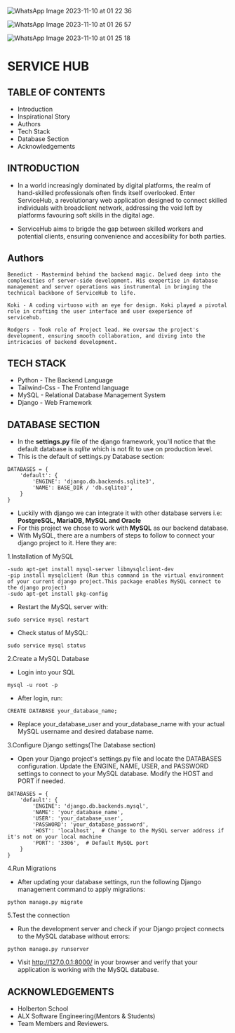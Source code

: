 ![WhatsApp Image 2023-11-10 at 01 22 36](https://github.com/rodgersxy/service-hub_v1/assets/47353893/d087d151-cc91-4455-a13c-d86f0fe61187)

![WhatsApp Image 2023-11-10 at 01 26 57](https://github.com/rodgersxy/service-hub_v1/assets/47353893/6df3ba5e-0938-4190-a6ea-08f4cca6a3d2)

![WhatsApp Image 2023-11-10 at 01 25 18](https://github.com/rodgersxy/service-hub_v1/assets/47353893/e9d36d47-5e0a-4b43-933e-6d7a1f9771ae)




# SERVICE HUB

## TABLE OF CONTENTS
* Introduction
* Inspirational Story
* Authors
* Tech Stack
* Database Section
* Acknowledgements

## INTRODUCTION
* In a world increasingly dominated by digital platforms, the realm of hand-skilled professionals often finds itself overlooked. Enter ServiceHub, a revolutionary web application designed to connect skilled individuals with broadclient network, addressing the void left by platforms favouring soft skills in the digital age.

* ServiceHub aims to brigde the gap between skilled workers and potential clients, ensuring convenience and accesibility for both parties.

## Authors
```
Benedict - Mastermind behind the backend magic. Delved deep into the complexities of server-side development. His exepertise in database management and server operations was instrumental in bringing the technical backbone of ServiceHub to life.

Koki - A coding virtuoso with an eye for design. Koki played a pivotal role in crafting the user interface and user exeperience of servicehub.

Rodgers - Took role of Project lead. He oversaw the project's development, ensuring smooth collaboration, and diving into the intricacies of backend development.
```


## TECH STACK
* Python - The Backend Language
* Tailwind-Css - The Frontend language
* MySQL - Relational Database Management System
* Django - Web Framework


## DATABASE SECTION
* In the **settings.py** file of the django framework, you'll notice that the default database is *sqlite* which is not fit to use on production level.
* This is the default of settings.py Database section:

```
DATABASES = {
    'default': {
        'ENGINE': 'django.db.backends.sqlite3',
        'NAME': BASE_DIR / 'db.sqlite3',
    }
}
```

* Luckily with django we can integrate it with other database servers i.e: **PostgreSQL, MariaDB, MySQL and Oracle**
* For this project we chose to work with **MySQL** as our backend database.
* With MySQL, there are a numbers of steps to follow to connect your django project to it. Here they are:

1.Installation of MySQL
```
-sudo apt-get install mysql-server libmysqlclient-dev
-pip install mysqlclient (Run this command in the virtual environment of your current django project.This package enables MySQL connect to the django project)
-sudo apt-get install pkg-config
```

* Restart the MySQL server with:
```
sudo service mysql restart
```

* Check status of MySQL:
```
sudo service mysql status
```


2.Create a MySQL Database
* Login into your SQL
```
mysql -u root -p
```
* After login, run:
```
CREATE DATABASE your_database_name;
```
* Replace your_database_user and your_database_name with your actual MySQL username and desired database name.


3.Configure Django settings(The Database section)
* Open your Django project's settings.py file and locate the DATABASES configuration. Update the ENGINE, NAME, USER, and PASSWORD settings to connect to your MySQL database. Modify the HOST and PORT if needed.

```
DATABASES = {
    'default': {
        'ENGINE': 'django.db.backends.mysql',
        'NAME': 'your_database_name',
        'USER': 'your_database_user',
        'PASSWORD': 'your_database_password',
        'HOST': 'localhost',  # Change to the MySQL server address if it's not on your local machine
        'PORT': '3306',  # Default MySQL port
    }
}
```

4.Run Migrations
* After updating your database settings, run the following Django management command to apply migrations:
```
python manage.py migrate
```

5.Test the connection
* Run the development server and check if your Django project connects to the MySQL database without errors:
```
python manage.py runserver
```
* Visit http://127.0.0.1:8000/ in your browser and verify that your application is working with the MySQL database.


## ACKNOWLEDGEMENTS
* Holberton School
* ALX Software Engineering(Mentors & Students)
* Team Members and Reviewers.
